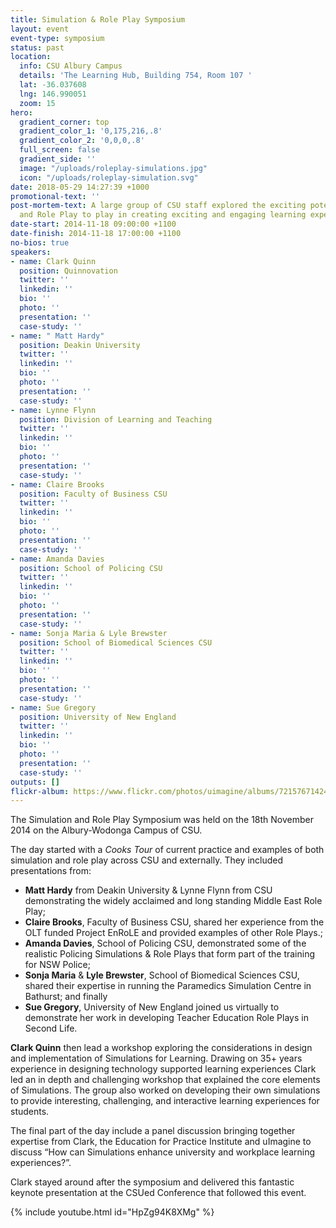 ```yaml
---
title: Simulation & Role Play Symposium
layout: event
event-type: symposium
status: past
location:
  info: CSU Albury Campus
  details: 'The Learning Hub, Building 754, Room 107 '
  lat: -36.037608
  lng: 146.990051
  zoom: 15
hero:
  gradient_corner: top
  gradient_color_1: '0,175,216,.8'
  gradient_color_2: '0,0,0,.8'
  full_screen: false
  gradient_side: ''
  image: "/uploads/roleplay-simulations.jpg"
  icon: "/uploads/roleplay-simulation.svg"
date: 2018-05-29 14:27:39 +1000
promotional-text: ''
post-mortem-text: A large group of CSU staff explored the exciting potential for Simulation
  and Role Play to play in creating exciting and engaging learning experiences.
date-start: 2014-11-18 09:00:00 +1100
date-finish: 2014-11-18 17:00:00 +1100
no-bios: true
speakers:
- name: Clark Quinn
  position: Quinnovation
  twitter: ''
  linkedin: ''
  bio: ''
  photo: ''
  presentation: ''
  case-study: ''
- name: " Matt Hardy"
  position: Deakin University
  twitter: ''
  linkedin: ''
  bio: ''
  photo: ''
  presentation: ''
  case-study: ''
- name: Lynne Flynn
  position: Division of Learning and Teaching
  twitter: ''
  linkedin: ''
  bio: ''
  photo: ''
  presentation: ''
  case-study: ''
- name: Claire Brooks
  position: Faculty of Business CSU
  twitter: ''
  linkedin: ''
  bio: ''
  photo: ''
  presentation: ''
  case-study: ''
- name: Amanda Davies
  position: School of Policing CSU
  twitter: ''
  linkedin: ''
  bio: ''
  photo: ''
  presentation: ''
  case-study: ''
- name: Sonja Maria & Lyle Brewster
  position: School of Biomedical Sciences CSU
  twitter: ''
  linkedin: ''
  bio: ''
  photo: ''
  presentation: ''
  case-study: ''
- name: Sue Gregory
  position: University of New England
  twitter: ''
  linkedin: ''
  bio: ''
  photo: ''
  presentation: ''
  case-study: ''
outputs: []
flickr-album: https://www.flickr.com/photos/uimagine/albums/72157671424693526
---
```

The Simulation and Role Play Symposium was held on the 18th November 2014 on the Albury-Wodonga Campus of CSU.

The day started with a _Cooks Tour_ of current practice and examples of both simulation and role play across CSU and externally. They included presentations from:

* **Matt Hardy** from Deakin University & Lynne Flynn from CSU demonstrating the widely acclaimed and long standing Middle East Role Play;
* **Claire Brooks**, Faculty of Business CSU, shared her experience from the OLT funded Project EnRoLE and provided examples of other Role Plays.;
* **Amanda Davies**, School of Policing CSU, demonstrated some of the realistic Policing Simulations & Role Plays that form part of the training for NSW Police;
* **Sonja Maria** & **Lyle Brewster**, School of Biomedical Sciences CSU, shared their expertise in running the Paramedics Simulation Centre in Bathurst; and finally
* **Sue Gregory**, University of New England joined us virtually to demonstrate her work in developing Teacher Education Role Plays in Second Life.

**Clark Quinn** then lead a workshop exploring the considerations in design and implementation of Simulations for Learning. Drawing on 35+ years experience in designing technology supported learning experiences Clark led an in depth and challenging workshop that explained the core elements of Simulations. The group also worked on developing their own simulations to provide interesting, challenging, and interactive learning experiences for students.

The final part of the day include a panel discussion bringing together expertise from Clark, the Education for Practice Institute and uImagine to discuss “How can Simulations enhance university and workplace learning experiences?”.

Clark stayed around after the symposium and delivered this fantastic keynote presentation at the CSUed Conference that followed this event.

{% include youtube.html id="HpZg94K8XMg" %}